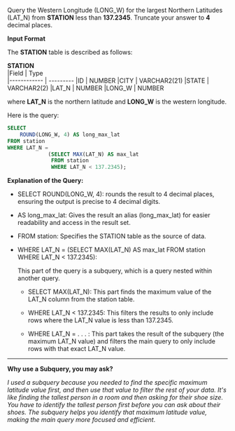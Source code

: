 Query the Western Longitude (LONG_W) for the largest Northern Latitudes (LAT_N) from __STATION__  less than **137.2345**. Truncate your answer to **4**  decimal places.

__Input Format__

The __STATION__ table is described as follows:

  __STATION__     
|Field        | Type                     
|------------ | ---------
|ID           | NUMBER
|CITY         | VARCHAR2(21)
|STATE        | VARCHAR2(2)
|LAT_N        | NUMBER
|LONG_W       | NUMBER

where __LAT_N__ is the northern latitude and __LONG_W__ is the western longitude.

Here is the query:
```SQL
SELECT
    ROUND(LONG_W, 4) AS long_max_lat
FROM station 
WHERE LAT_N =
             (SELECT MAX(LAT_N) AS max_lat
              FROM station
              WHERE LAT_N < 137.2345);
```

**Explanation of the Query:**

- SELECT ROUND(LONG_W, 4): rounds the result to 4 decimal places, ensuring the output is precise to 4 decimal digits.

- AS long_max_lat: Gives the result an alias (long_max_lat) for easier readability and access in the result set.
  
- FROM station: Specifies the STATION table as the source of data.

- WHERE LAT_N = (SELECT MAX(LAT_N) AS max_lat FROM station WHERE LAT_N < 137.2345):

  This part of the query is a subquery, which is a query nested within another query.

  - SELECT MAX(LAT_N): This part finds the maximum value of the LAT_N column from the station table.
  
  - WHERE LAT_N < 137.2345: This filters the results to only include rows where the LAT_N value is less than 137.2345.

  - WHERE LAT_N = . . . : This part takes the result of the subquery (the maximum LAT_N value) and filters the main query to only include rows with that exact LAT_N value.

-----------------------------------------

**Why use a Subquery, you may ask?**

_I used a subquery because you needed to find the specific maximum latitude value first, and then use that value to filter the rest of your data. It's like finding the tallest person in a room and then asking for their shoe size. You have to identify the tallest person first before you can ask about their shoes. The subquery helps you identify that maximum latitude value, making the main query more focused and efficient_.
